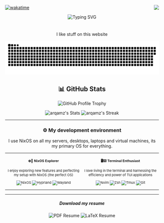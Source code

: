 <div align="left">
  
[![wakatime](https://wakatime.com/badge/user/4565cfdc-ff10-408f-b219-296d1178ba36.svg)](https://wakatime.com/@4565cfdc-ff10-408f-b219-296d1178ba36?v=1) <img align="right" src="https://komarev.com/ghpvc/?username=arqamz&style=flat&color=0E7FC0&logo=github">
</div>

<div align="center">

<img src="https://readme-typing-svg.herokuapp.com?font=Fira+Code&duration=3500&pause=300&color=70A5FD&center=true&vCenter=true&width=600&height=27&lines=%F0%9F%91%8B+I'm+Arqam%2C++a+Computer+Science+student;%F0%9F%9B%A0%EF%B8%8F+Mastering+NixOS+and+advancing+in+DevOps." alt="Typing SVG" />

#

I like stuff on this website

<!-- ![Profile Banner](https://github.com/Arqamz/Arqamz/blob/main/welcomeMessage.gif) -->
</div>

<div align="center">
  <picture>
    <source media="(prefers-color-scheme: dark)" srcset="https://raw.githubusercontent.com/Arqamz/Arqamz/snake-svg-outputs/github-contribution-grid-snake-dark.svg" />
    <source media="(prefers-color-scheme: light)" srcset="https://raw.githubusercontent.com/Arqamz/Arqamz/snake-svg-outputs/github-contribution-grid-snake.svg" />
    <img alt="github-snake" src="https://raw.githubusercontent.com/Arqamz/Arqamz/snake-svg-outputs/github-contribution-grid-snake-dark.svg" />
  </picture>
</div>

<!-- <details> 
<summary><h2>📊 GitHub Stats</h2></summary> -->

<h2 align="center">📊 GitHub Stats</h2>


<p align="center">
  <img height="165" src="https://github-profile-trophy.vercel.app/?username=arqamz&theme=dracula&no-bg=true&no-frame=true&column=5&row=1&margin-w=5&rank=-C,-?" alt="GitHub Profile Trophy">
</p> 

<div class="badges-githubstats">
  <p align="center">
    <img src="https://github-readme-stats.vercel.app/api?username=arqamz&theme=tokyonight&show_icons=true&hide_border=true&count_private=true" alt="arqamz's Stats" height="165">
    <img src="https://github-readme-streak-stats.herokuapp.com/?user=arqamz&theme=tokyonight&hide_border=true" alt="arqamz's Streak" height="165">
  </p>
</div>

<!--
  
<p align="center">
  <img width="800" height="200" src="https://streak-stats.demolab.com?user=Arqamz&theme=material-palenight&hide_border=true&border_radius=20&card_width=800&card_height=200?v=1">
</p>

---

<p align="center">
<a href="https://github.com/arqamz">
  
</a>
<br>
<a href="https://github.com/arqamz">
  <img height=200 align="center" src="https://github-readme-stats.vercel.app/api/top-langs/?username=arqamz&border_radius=20&layout=compact&langs_count=10&theme=material-palenight&hide_title=true&hide_border=true&card_width=250?v=1" />
</a>
<a href="https://github.com/arqamz">
  <img height=200 align="center" src="https://github-readme-stats.vercel.app/api/wakatime?username=Arqamz&border_radius=20&theme=material-palenight&hide_border=true&hide_title=true&langs_count=10?v=1" />
</a>
</p>
-->
<!-- </details> -->

---

<!-- 

Set this up when you're not a loser :(

<!-- FIX THISS, Use in other repos' readme's aswelllll 

## 🔭 Some of my Projects

![Readme Card](https://github-readme-stats.vercel.app/api/pin/?username=arqamz&repo=arqamz)
![Gist Card](https://github-readme-stats.vercel.app/api/gist?id=660524e0f0b42b2fca72e5413f6172ac)
-->

<!--
Replace this with a dynamic CI deployed table that runs a script to auto convert a .yml file into markdown. The table will have links to my repos grouped by either their languages or by my core competencies? I'll do it once I have enough of the projects to have a fully populated table
<p align="center">
  <img src="https://img.shields.io/badge/C++-00599C?style=for-the-badge&logo=c%2B%2B&logoColor=white" />
  <img src="https://img.shields.io/badge/Python-3776AB?style=for-the-badge&logo=python&logoColor=white" />
  <img src="https://img.shields.io/badge/C%23-239120?style=for-the-badge&logo=c-sharp&logoColor=white" />
  <img src="https://img.shields.io/badge/PHP-777BB4?style=for-the-badge&logo=php&logoColor=white" />
  <img src="https://img.shields.io/badge/SQL-CC2927?style=for-the-badge&logo=microsoft-sql-server&logoColor=white" />
  <img src="https://img.shields.io/badge/Linux-FCC624?style=for-the-badge&logo=linux&logoColor=black" />
  <img src="https://img.shields.io/badge/Docker-2496ED?style=for-the-badge&logo=docker&logoColor=white" />
  <img src="https://img.shields.io/badge/Git-F05032?style=for-the-badge&logo=git&logoColor=white" />
  <img src="https://img.shields.io/badge/SSMS-CC2927?style=for-the-badge&logo=microsoft-sql-server&logoColor=white" />
</p>
-->


<!--
<details>
<summary><h2>📫 Find Me</h2></summary>  
<!-- CHANGE THIS TO ICONS, add discord and matrix and other applications
- **Email**: [arqam.mzia@gmail.com](mailto:arqam.mzia@gmail.com)
- **LinkedIn**: [linkedin.com/in/arqamz](https://linkedin.com/in/arqamz)
- **GitHub**: [github.com/Arqamz](https://github.com/Arqamz)
- **LeetCode**: [leetcode.com/u/i221170/](https://leetcode.com/u/i221170/)
-\-> 
</details>
---
-->

### <p align="center">⚙️ My development environment</p>

<div align="center" text-align: justify;>

I use NixOS on all my servers, desktops, laptops and virtual machines, its my primary OS for everything.

<div class="table-devenvironment">
<table style="font-size: 11px">
<tr>
  <td valign="top" width="50%" align="center">

  <h4 align="center"> ❄️🔧  NixOS Explorer </h4>

  <p align="center">
  I enjoy exploring new features and perfecting my setup with NixOS (the perfect OS)
  </p>

  ![NixOS](https://img.shields.io/badge/-Nixos-000000?style=flat&logo=nixos&logoColor=#FCC624)
  ![Hyprland](https://img.shields.io/badge/-Hyprland-000000?style=flat&logo=hyprland&logoColor=#E95420)
  ![Wayland](https://img.shields.io/badge/-Wayland-000000?style=flat&logo=wayland&logoColor=#0078D4)
  
  </td>
  <td valign="top" width="50%" align="center">

  <h4 align="center"> 🖥️⌨️ Terminal Enthusiast </h4>
  
  <p align="center">
  I love living in the terminal and harnessing the efficiency and power of TUI applications
  </p>
  
  ![Nvim](https://img.shields.io/badge/-NeoVim-000000?style=flat&logo=neovim&logoColor=#0078D6)
  ![Zsh](https://img.shields.io/badge/-Zsh-000000?style=flat&logo=zsh&logoColor=#5391FE)
  ![Tmux](https://img.shields.io/badge/-Tmux-000000?style=flat&logo=tmux&logoColor=#0078D6)
  ![Git](https://img.shields.io/badge/-Git-000000?style=flat&logo=git&logoColor=#FCC624)
  
  </td>
</tr>
</table>
</div>

</div>


<hr>

<div align="center">
  <h5>Download my resume</h5>
  <a style="text-decoration: none; color: inherit; background: none; border: none;" href="https://raw.githubusercontent.com/Arqamz/Arqamz/main/assets/resume/resume.pdf" download>
    <img alt="PDF Resume" src="https://img.shields.io/badge/PDF-Resume-blue?logo=Adobe%20Acrobat%20Reader&color=%234F4F4F&logoColor=white&labelColor=red">
  </a>
  <a href="https://raw.githubusercontent.com/Arqamz/Arqamz/main/assets/resume/resume.tex" target="_blank" style="text-decoration: none; color: inherit; background: none; border: none;">
    <img alt="LaTeX Resume" src="https://img.shields.io/badge/LaTeX-Resume-blue?logo=LaTeX&logoColor=white&color=%234F4F4F&labelColor=%2304652F">
  </a>
</div>
